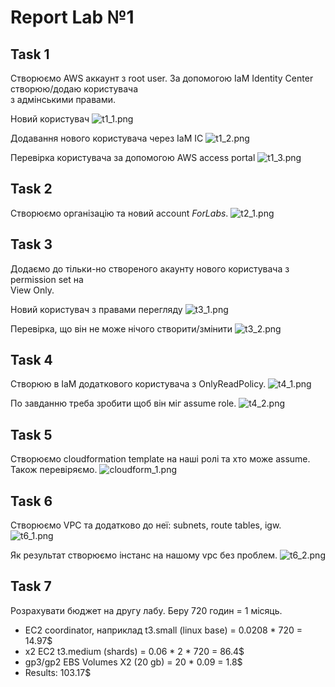 ﻿# Report Lab №1

## Task 1
Створюємо AWS аккаунт з root user. За допомогою IaM Identity Center створюю/додаю користувача  
з адмінськими правами.  

Новий користувач
![t1_1.png](resources/task_1/t1_1.png)

Додавання нового користувача через IaM IC
![t1_2.png](resources/task_1/t1_2.png)

Перевірка користувача за допомогою AWS access portal
![t1_3.png](resources/task_1/t1_3.png)

## Task 2

Створюємо організацію та новий account _ForLabs_.
![t2_1.png](resources/task_2/t2_1.png)

## Task 3

Додаємо до тільки-но створеного акаунту нового користувача з permission set на  
View Only.  

Новий користувач з правами перегляду
![t3_1.png](resources/task_3/t3_1.png)

Перевірка, що він не може нічого створити/змінити
![t3_2.png](resources/task_3/t3_2.png)

## Task 4

Створюю в IaM додаткового користувача з OnlyReadPolicy.
![t4_1.png](resources/task_4/t4_1.png)

По завданню треба зробити щоб він міг assume role.
![t4_2.png](resources/task_4/t4_2.png)

## Task 5

Створюємо cloudformation template на наші ролі та хто може assume. Також перевіряємо.
![cloudform_1.png](resources/task_5%28Cloudformation%29/cloudform_1.png)  

## Task 6

Створюємо VPC та додатково до неї: subnets, route tables, igw. 
![t6_1.png](resources/task_6/t6_1.png)

Як результат створюємо інстанс на нашому vpc без проблем.
![t6_2.png](resources/task_6/t6_2.png)

## Task 7 

Розрахувати бюджет на другу лабу. Беру 720 годин = 1 місяць.

- EC2 coordinator, наприклад t3.small (linux base) = 0.0208 * 720 = 14.97$
- x2 EC2 t3.medium (shards) = 0.06 * 2 * 720 = 86.4$
- gp3/gp2 EBS Volumes X2 (20 gb) = 20 * 0.09 = 1.8$
- Results: 103.17$